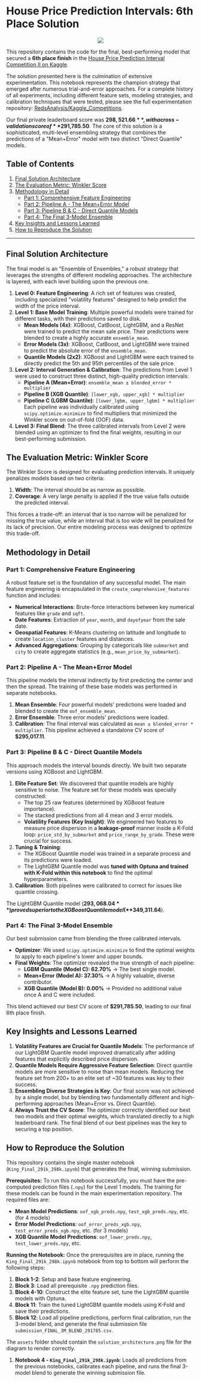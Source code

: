 # House Price Prediction Intervals: 6th Place Solution

<p align="center">
  <img src="Screenshot 2025-07-28 051058.png">
</p>

This repository contains the code for the final, best-performing model that secured a **6th place finish** in the [House Price Prediction Interval Competition II on Kaggle](https://www.kaggle.com/competitions/prediction-interval-competition-ii-house-price/leaderboard).

The solution presented here is the culmination of extensive experimentation. This notebook represents the champion strategy that emerged after numerous trial-and-error approaches. For a complete history of all experiments, including different feature sets, modeling strategies, and calibration techniques that were tested, please see the full experimentation repository: [RedsAnalysis/Kaggle_Competitions](https://github.com/RedsAnalysis/Kaggle_Competitions).

Our final private leaderboard score was **$298,521.66**, with a cross-validation score of **$291,785.50**. The core of this solution is a sophisticated, multi-level ensembling strategy that combines the predictions of a "Mean+Error" model with two distinct "Direct Quantile" models.

## Table of Contents
1. [Final Solution Architecture](#final-solution-architecture)
2. [The Evaluation Metric: Winkler Score](#the-evaluation-metric-winkler-score)
3. [Methodology in Detail](#methodology-in-detail)
    - [Part 1: Comprehensive Feature Engineering](#part-1-comprehensive-feature-engineering)
    - [Part 2: Pipeline A - The Mean+Error Model](#part-2-pipeline-a---the-meanerror-model)
    - [Part 3: Pipeline B & C - Direct Quantile Models](#part-3-pipeline-b--c---direct-quantile-models)
    - [Part 4: The Final 3-Model Ensemble](#part-4-the-final-3-model-ensemble)
4. [Key Insights and Lessons Learned](#key-insights-and-lessons-learned)
5. [How to Reproduce the Solution](#how-to-reproduce-the-solution)

---

## Final Solution Architecture

The final model is an "Ensemble of Ensembles," a robust strategy that leverages the strengths of different modeling approaches. The architecture is layered, with each level building upon the previous one.

1.  **Level 0: Feature Engineering**: A rich set of features was created, including specialized "volatility features" designed to help predict the width of the price interval.
2.  **Level 1: Base Model Training**: Multiple powerful models were trained for different tasks, with their predictions saved to disk.
    -   **Mean Models (4x)**: XGBoost, CatBoost, LightGBM, and a ResNet were trained to predict the mean sale price. Their predictions were blended to create a highly accurate `ensemble_mean`.
    -   **Error Models (3x)**: XGBoost, CatBoost, and LightGBM were trained to predict the absolute error of the `ensemble_mean`.
    -   **Quantile Models (2x2)**: XGBoost and LightGBM were each trained to directly predict the 5th and 95th percentiles of the sale price.
3.  **Level 2: Interval Generation & Calibration**: The predictions from Level 1 were used to construct three distinct, high-quality prediction intervals:
    -   **Pipeline A (Mean+Error)**: `ensemble_mean ± blended_error * multiplier`
    -   **Pipeline B (XGB Quantile)**: `[lower_xgb, upper_xgb] * multiplier`
    -   **Pipeline C (LGBM Quantile)**: `[lower_lgbm, upper_lgbm] * multiplier`
    Each pipeline was individually calibrated using `scipy.optimize.minimize` to find multipliers that minimized the Winkler score on out-of-fold (OOF) data.
4.  **Level 3: Final Blend**: The three calibrated intervals from Level 2 were blended using an optimizer to find the final weights, resulting in our best-performing submission.

## The Evaluation Metric: Winkler Score

The Winkler Score is designed for evaluating prediction intervals. It uniquely penalizes models based on two criteria:
1.  **Width**: The interval should be as narrow as possible.
2.  **Coverage**: A very large penalty is applied if the true value falls outside the predicted interval.

This forces a trade-off: an interval that is too narrow will be penalized for missing the true value, while an interval that is too wide will be penalized for its lack of precision. Our entire modeling process was designed to optimize this trade-off.

## Methodology in Detail

### Part 1: Comprehensive Feature Engineering

A robust feature set is the foundation of any successful model. The main feature engineering is encapsulated in the `create_comprehensive_features` function and includes:
- **Numerical Interactions**: Brute-force interactions between key numerical features like `grade` and `sqft`.
- **Date Features**: Extraction of `year`, `month`, and `dayofyear` from the sale date.
- **Geospatial Features**: K-Means clustering on latitude and longitude to create `location_cluster` features and distances.
- **Advanced Aggregations**: Grouping by categoricals like `submarket` and `city` to create aggregate statistics (e.g., `mean_price_by_submarket`).

### Part 2: Pipeline A - The Mean+Error Model

This pipeline models the interval indirectly by first predicting the center and then the spread. The training of these base models was performed in separate notebooks.
1.  **Mean Ensemble**: Four powerful models' predictions were loaded and blended to create the `oof_ensemble_mean`.
2.  **Error Ensemble**: Three error models' predictions were loaded.
3.  **Calibration**: The final interval was calculated as `mean ± blended_error * multiplier`. This pipeline achieved a standalone CV score of **$295,017.11**.

### Part 3: Pipeline B & C - Direct Quantile Models

This approach models the interval bounds directly. We built two separate versions using XGBoost and LightGBM.
1.  **Elite Feature Set**: We discovered that quantile models are highly sensitive to noise. The feature set for these models was specially constructed:
    - The top 25 raw features (determined by XGBoost feature importance).
    - The stacked predictions from all 4 mean and 3 error models.
    - **Volatility Features (Key Insight)**: We engineered two features to measure price dispersion in a **leakage-proof** manner inside a K-Fold loop: `price_std_by_submarket` and `price_range_by_grade`. These were crucial for success.
2.  **Tuning & Training**:
    - The XGBoost Quantile model was trained in a separate process and its predictions were loaded.
    - The LightGBM Quantile model was **tuned with Optuna and trained with K-Fold within this notebook** to find the optimal hyperparameters.
3.  **Calibration**: Both pipelines were calibrated to correct for issues like quantile crossing.

The LightGBM Quantile model (**$293,068.04**) proved superior to the XGBoost Quantile model (**$349,311.64**).

### Part 4: The Final 3-Model Ensemble

Our best submission came from blending the three calibrated intervals.
- **Optimizer**: We used `scipy.optimize.minimize` to find the optimal weights to apply to each pipeline's lower and upper bounds.
- **Final Weights**: The optimizer revealed the true strength of each pipeline:
    - **LGBM Quantile (Model C): 62.70%** -> The best single model.
    - **Mean+Error (Model A): 37.30%** -> A highly valuable, diverse contributor.
    - **XGB Quantile (Model B): 0.00%** -> Provided no additional value once A and C were included.

This blend achieved our best CV score of **$291,785.50**, leading to our final 6th place finish.

## Key Insights and Lessons Learned

1.  **Volatility Features are Crucial for Quantile Models**: The performance of our LightGBM Quantile model improved dramatically after adding features that explicitly described price dispersion.
2.  **Quantile Models Require Aggressive Feature Selection**: Direct quantile models are more sensitive to noise than mean models. Reducing the feature set from 200+ to an elite set of ~30 features was key to their success.
3.  **Ensembling Diverse Strategies is Key**: Our final score was not achieved by a single model, but by blending two fundamentally different and high-performing approaches (Mean+Error vs. Direct Quantile).
4.  **Always Trust the CV Score**: The optimizer correctly identified our best two models and their optimal weights, which translated directly to a high leaderboard rank. The final blend of our best pipelines was the key to securing a top position.

## How to Reproduce the Solution

This repository contains the single master notebook (`King_Final_291k_298k.ipynb`) that generates the final, winning submission.

**Prerequisites:**
To run this notebook successfully, you must have the pre-computed prediction files (`.npy`) for the Level 1 models. The training for these models can be found in the main experimentation repository. The required files are:
- **Mean Model Predictions**: `oof_xgb_preds.npy`, `test_xgb_preds.npy`, etc. (for 4 models)
- **Error Model Predictions**: `oof_error_preds_xgb.npy`, `test_error_preds_xgb.npy`, etc. (for 3 models)
- **XGB Quantile Model Predictions**: `oof_lower_preds.npy`, `test_lower_preds.npy`, etc.

**Running the Notebook:**
Once the prerequisites are in place, running the `King_Final_291k_298k.ipynb` notebook from top to bottom will perform the following steps:
1.  **Block 1-2**: Setup and base feature engineering.
2.  **Block 3**: Load all prerequisite `.npy` prediction files.
3.  **Block 4-10**: Construct the elite feature set, tune the LightGBM quantile models with Optuna.
4.  **Block 11**: Train the tuned LightGBM quantile models using K-Fold and save their predictions.
5.  **Block 12**: Load all pipeline predictions, perform final calibration, run the 3-model blend, and generate the final submission file `submission_FINAL_3M_BLEND_291785.csv`.

The `assets` folder should contain the `solution_architecture.png` file for the diagram to render correctly.

1. **Notebook 4 - `King_Final_291k_298k.ipynb`**: Loads all predictions from the previous notebooks, calibrates each pipeline, and runs the final 3-model blend to generate the winning submission file.
